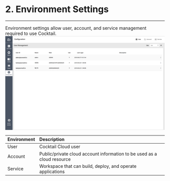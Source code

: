 # 2. Environment Settings

---

Environment settings allow user, account, and service management required to use Cocktail.![](/assets/EN/2.5/2_1.png)

| Environment | **Description** |
| :--- | :--- |
| User | Cocktail Cloud user |
| Account | Public/private cloud account information to be used as a cloud resource |
| Service | Workspace that can build, deploy, and operate applications |




